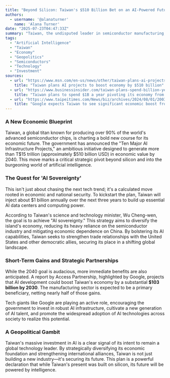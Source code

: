 ```yaml
---
title: "Beyond Silicon: Taiwan's $510 Billion Bet on an AI-Powered Future"
authors:
  - username: '@alanaturner'
    name: 'Alana Turner'
date: "2025-07-23T04:47:33Z"
summary: "Taiwan, the undisputed leader in semiconductor manufacturing, is making a monumental pivot. The government has unveiled an ambitious plan to generate over $510 billion in economic value by 2040 through artificial intelligence, signaling a strategic shift to diversify its economy and secure its geopolitical future."
tags:
  - "Artificial Intelligence"
  - "Taiwan"
  - "Economy"
  - "Geopolitics"
  - "Semiconductors"
  - "Technology"
  - "Investment"
sources:
  - url: "https://www.msn.com/en-us/news/other/taiwan-plans-ai-projects-to-boost-economy-by-510-billion/ar-AA1J6VZ6"
    title: "Taiwan plans AI projects to boost economy by $510 billion"
  - url: "https://www.businessinsider.com/taiwan-plans-spend-billion-year-ai-pivot-away-from-semiconductors-2024-11"
    title: "Taiwan plans to spend $1B a year pivoting its economy from semiconductors to AI"
  - url: "https://www.taipeitimes.com/News/biz/archives/2024/08/01/2003821584"
    title: "Google expects Taiwan to see significant economic boost from AI"
---
```


### A New Economic Blueprint

Taiwan, a global titan known for producing over 90% of the world's advanced semiconductor chips, is charting a bold new course for its economic future. The government has announced the "Ten Major AI Infrastructure Projects," an ambitious initiative designed to generate more than T$15 trillion (approximately $510 billion USD) in economic value by 2040. This move marks a critical strategic pivot beyond silicon and into the burgeoning world of artificial intelligence.

### The Quest for 'AI Sovereignty'

This isn't just about chasing the next tech trend; it's a calculated move rooted in economic and national security. To kickstart the plan, Taiwan will inject about $1 billion annually over the next three years to build up essential AI data centers and computing power. 

According to Taiwan's science and technology minister, Wu Cheng-wen, the goal is to achieve "AI sovereignty." This strategy aims to diversify the island's economy, reducing its heavy reliance on the semiconductor industry and mitigating economic dependence on China. By bolstering its AI capabilities, Taiwan seeks to strengthen trade relationships with the United States and other democratic allies, securing its place in a shifting global landscape.

### Short-Term Gains and Strategic Partnerships

While the 2040 goal is audacious, more immediate benefits are also anticipated. A report by Access Partnership, highlighted by Google, projects that AI development could boost Taiwan's economy by a substantial **$103 billion by 2030**. The manufacturing sector is expected to be a primary beneficiary, netting nearly half of those gains.

Tech giants like Google are playing an active role, encouraging the government to invest in robust AI infrastructure, cultivate a new generation of AI talent, and promote the widespread adoption of AI technologies across society to realize this potential.

### A Geopolitical Gambit

Taiwan's massive investment in AI is a clear signal of its intent to remain a global technology leader. By strategically diversifying its economic foundation and strengthening international alliances, Taiwan is not just building a new industry—it's securing its future. This plan is a powerful declaration that while Taiwan's present was built on silicon, its future will be powered by intelligence.
